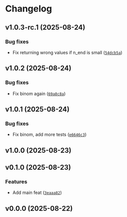 # Changelog

## v1.0.3-rc.1 (2025-08-24)

### Bug fixes

- Fix returning wrong values if n_end is small ([`54dcb5a`](https://github.com/34j/jacobi-poly/commit/54dcb5ac8037c623b2f4447e2ce990441bf9a9a8))

## v1.0.2 (2025-08-24)

### Bug fixes

- Fix binom again ([`69a8c8a`](https://github.com/34j/jacobi-poly/commit/69a8c8afb35c672df86c98562dac9e893d4df797))

## v1.0.1 (2025-08-24)

### Bug fixes

- Fix binom, add more tests ([`e6646c3`](https://github.com/34j/jacobi-poly/commit/e6646c30de9b6f21bf29ecbae1118683a35f9cc5))

## v1.0.0 (2025-08-23)

## v0.1.0 (2025-08-23)

### Features

- Add main feat ([`3eaaa82`](https://github.com/34j/jacobi-poly/commit/3eaaa82c3db956aae9c0c72dcdd1f5a48e009864))

## v0.0.0 (2025-08-22)
